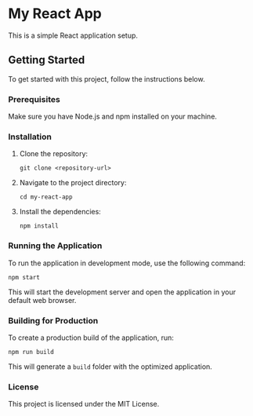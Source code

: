# My React App

This is a simple React application setup.

## Getting Started

To get started with this project, follow the instructions below.

### Prerequisites

Make sure you have Node.js and npm installed on your machine.

### Installation

1. Clone the repository:
   ```
   git clone <repository-url>
   ```
2. Navigate to the project directory:
   ```
   cd my-react-app
   ```
3. Install the dependencies:
   ```
   npm install
   ```

### Running the Application

To run the application in development mode, use the following command:
```
npm start
```
This will start the development server and open the application in your default web browser.

### Building for Production

To create a production build of the application, run:
```
npm run build
```
This will generate a `build` folder with the optimized application.

### License

This project is licensed under the MIT License.